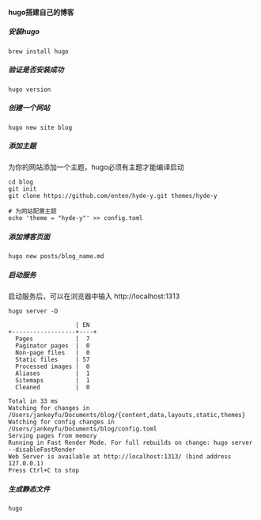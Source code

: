 #### hugo搭建自己的博客

##### 安装hugo

```shell
brew install hugo
```

##### 验证是否安装成功

```shell
hugo version
```

##### 创建一个网站

```shell
hugo new site blog
```

##### 添加主题

为你的网站添加一个主题，hugo必须有主题才能编译启动

```shell
cd blog
git init
git clone https://github.com/enten/hyde-y.git themes/hyde-y

# 为网站配置主题
echo 'theme = "hyde-y"' >> config.toml
```

##### 添加博客页面

```shell
hugo new posts/blog_name.md
```

##### 启动服务

启动服务后，可以在浏览器中输入 http://localhost:1313

```shell
hugo server -D

                   | EN
+------------------+----+
  Pages            |  7
  Paginator pages  |  0
  Non-page files   |  0
  Static files     | 57
  Processed images |  0
  Aliases          |  1
  Sitemaps         |  1
  Cleaned          |  0

Total in 33 ms
Watching for changes in /Users/jankeyfu/Documents/blog/{content,data,layouts,static,themes}
Watching for config changes in /Users/jankeyfu/Documents/blog/config.toml
Serving pages from memory
Running in Fast Render Mode. For full rebuilds on change: hugo server --disableFastRender
Web Server is available at http://localhost:1313/ (bind address 127.0.0.1)
Press Ctrl+C to stop
```

##### 生成静态文件

```shell
hugo
```

